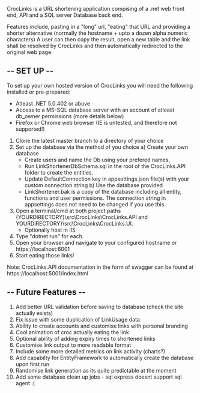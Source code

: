 CrocLinks is a URL shortening application compising of a .net web front end, API and a SQL server Database back end.

Features include, pasting in a "long" url, "eating" that URL and providing a shorter alternative (normally the hostname + upto a dozen alpha numeric characters)
A user can then copy the result, open a new table and the link shall be resolved by CrocLinks and then automatically redirected to the original web page.


## -- SET UP -- ##

To set up your own hosted version of CrocLinks you will need the following installed or pre-prepared:

- Atleast .NET 5.0.402 or above
- Access to a MS-SQL database server with an account of atleast db_owner permissions (more details below)
- Firefox or Chrome web browser (IE is untested, and therefore not supported!)


1) Clone the latest master branch to a directory of your choice
2) Set up the database via the method of you choice
  a) Create your own database 
    - Create users and name the Db using your prefered names, 
    - Run LinkShortenerDbSchema.sql in the root of the CrocLinks.API folder to create the entities.
    - Update DefaultConnection key in appsettings.json file(s) with your custom connection string
  b) Use the database provided
    - LinkShortener.bak is a copy of the database including all entity, functions and user permissions. The connection string in appsettings does not need to be changed       if you use this.
3) Open a terminal/cmd at both project paths {YOURDIRECTORY}\src\CrocLinks\CrocLinks.API and YOURDIRECTORY}\src\CrocLinks\CrocLinks.UI.
    - Optionally host in IIS
4) Type "dotnet run" for each.
5) Open your browser and navigate to your configured hostname or https://localhost:6001
6) Start eating those links!

Note: CrocLinks.API documentation in the form of swagger can be found at https://localhost:5001/index.html

## -- Future Features -- ##

1) Add better URL validation before saving to database (check the site actually exists)
2) Fix issue with some duplication of LinkUsage data
3) Ability to create accounts and customise links with personal branding
4) Cool animation of croc actually eating the link
5) Optional ability of adding expiry times to shortened links
6) Customise link output to more readable format
7) Include some more detailed metrics on link activity (charts?)
8) Add capabilty for EntityFramework to automatically create the database upon first run
9) Randomise link generation as its quite predictable at the moment
10) Add some database clean up jobs - sql express doesnt support sql agent :(
